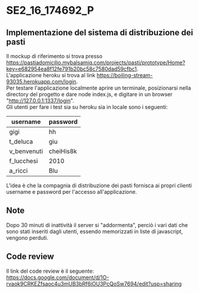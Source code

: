 # SE2_16_174692_P
## Implementazione del sistema di distribuzione dei pasti
Il mockup di riferimento si trova presso https://pastiadomicilio.mybalsamiq.com/projects/pasti/prototype/Home?key=e682954ea8f12fe791b20bc58c7580dad59cfbc1.  
L'applicazione heroku si trova al link https://boiling-stream-93035.herokuapp.com/login.  
Per testare l'applicazione localmente aprire un terminale, posizionarsi nella directory del progetto e dare node index.js, e digitare in un browser "http://127.0.0.1:1337/login".  
Gli utenti per fare i test sia su heroku sia in locale sono i seguenti:

| username      |   password    |
| ------------- | ------------- |
| gigi          |  hh           |
| t_deluca      |  giu          |
| v_benvenuti   |  cheiHis8k    |
| f_lucchesi    |  2010         |
| a_ricci       |  Blu          |

L'idea è che la compagnia di distribuzione dei pasti fornisca ai propri clienti username e password per l'accesso all'applicazione.

## Note
Dopo 30 minuti di inattività il server si "addormenta", perciò i vari dati che sono stati inseriti dagli utenti, essendo memorizzati in liste di javascript, vengono perduti.

## Code review
Il link del code review è il seguente: https://docs.google.com/document/d/1O-rvaok9CRKEZfsaoc4u3mUB3bRf6iOU3PcQoSw7694/edit?usp=sharing